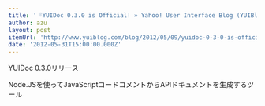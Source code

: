 ```yaml
---
title: '『YUIDoc 0.3.0 is Official! » Yahoo! User Interface Blog (YUIBlog)』'
author: azu
layout: post
itemUrl: 'http://www.yuiblog.com/blog/2012/05/09/yuidoc-0-3-0-is-official/'
date: '2012-05-31T15:00:00.000Z'
---
```

YUIDoc 0.3.0リリース

Node.JSを使ってJavaScriptコードコメントからAPIドキュメントを生成するツール
